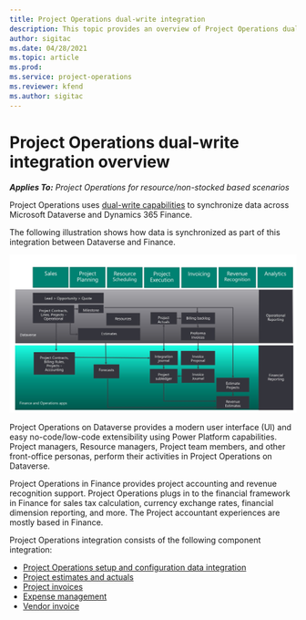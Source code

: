 ```yaml
---
title: Project Operations dual-write integration 
description: This topic provides an overview of Project Operations dual-write integration.
author: sigitac
ms.date: 04/28/2021
ms.topic: article
ms.prod:
ms.service: project-operations
ms.reviewer: kfend 
ms.author: sigitac
---
```


# Project Operations dual-write integration overview

_**Applies To:** Project Operations for resource/non-stocked based scenarios_

Project Operations uses [dual-write capabilities](/dynamics365/fin-ops-core/dev-itpro/data-entities/dual-write/dual-write-home-page) to synchronize data across Microsoft Dataverse and Dynamics 365 Finance.

The following illustration shows how data is synchronized as part of this integration between Dataverse and Finance.

![Project Operations data flows overview](./media/ProjectOperationsFlows.jpg)

Project Operations on Dataverse provides a modern user interface (UI) and easy no-code/low-code extensibility using Power Platform capabilities. Project managers, Resource managers, Project team members, and other front-office personas, perform their activities in Project Operations on Dataverse.

Project Operations in Finance provides project accounting and revenue recognition support. Project Operations plugs in to the financial framework in Finance for sales tax calculation, currency exchange rates, financial dimension reporting, and more. The Project accountant experiences are mostly based in Finance.

Project Operations integration consists of the following component integration:


- [Project Operations setup and configuration data integration](resource-dual-write-setup-integration.md) 
- [Project estimates and actuals](resource-dual-write-estimates-actuals.md)
- [Project invoices](resource-dual-write-project-invoice.md)
- [Expense management](resource-dual-write-expense.md)
- [Vendor invoice](resource-dual-write-vendor-invoice.md)
